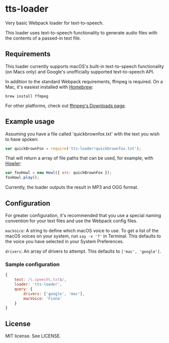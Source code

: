 # tts-loader

Very basic Webpack loader for text-to-speech.

This loader uses text-to-speech functionality to generate audio files with the contents of a passed-in text file.

## Requirements

This loader currently supports macOS's built-in text-to-speech functionality (on Macs only) and Google's unofficially
supported text-to-speech API.

In addition to the standard Webpack requirements, ffmpeg is required. On a Mac, it's easiest installed with
[Homebrew](https://brew.sh):

`brew install ffmpeg`

For other platforms, check out [ffmpeg's Downloads page](https://ffmpeg.org/download.html).

## Example usage

Assuming you have a file called 'quickbrownfox.txt' with the text you wish to have spoken:

```javascript
var quickBrownFox = require('tts-loader!quickbrownfox.txt');
```

That will return a array of file paths that can be used, for example, with [Howler](https://howlerjs.com):

```javascript
var foxHowl = new Howl({ src: quickBrownFox });
foxHowl.play();
```

Currently, the loader outputs the result in MP3 and OGG format.

## Configuration

For greater configuration, it's recommended that you use a special naming convention for your text files and use the
Webpack config files.

`macVoice`: A string to define which macOS voice to use. To get a list of the macOS voices on your system, run
`say -v '?'` in Terminal. This defaults to the voice you have selected in your System Preferences.

`drivers`: An array of drivers to attempt. This defaults to `['mac', 'google']`.

### Sample configuration

```javascript
{
    test: /\.speech\.txt$/,
    loader: 'tts-loader',
    query: {
        drivers: ['google', 'mac'],
        macVoice: 'Fiona'
    }
}
```

## License

MIT license. See LICENSE.
